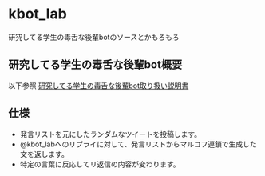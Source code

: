 kbot_lab
=======
研究してる学生の毒舌な後輩botのソースとかもろもろ

研究してる学生の毒舌な後輩bot概要
--------
以下参照
[研究してる学生の毒舌な後輩bot取り扱い説明書](http://hassakutea.com/kbot_lab/ "hoge")

仕様
--------
* 発言リストを元にしたランダムなツイートを投稿します。
* @kbot_labへのリプライに対して、発言リストからマルコフ連鎖で生成した文を返します。
* 特定の言葉に反応してリ返信の内容が変わります。
